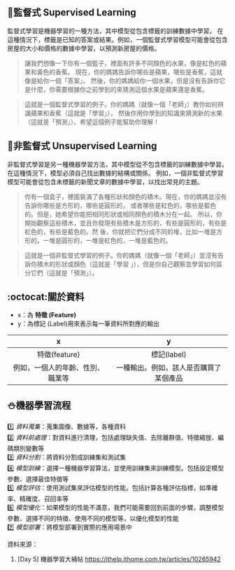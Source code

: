 ## :pushpin:監督式 Supervised Learning
監督式學習是機器學習的一種方法，其中模型從包含標籤的訓練數據中學習。
在這種情況下，標籤是已知的答案或結果。例如，一個監督式學習模型可能會從包含房屋的大小和價格的數據中學習，以預測新房屋的價格。

> 讓我們想像一下你有一個籃子，裡面有許多不同顏色的水果，像是紅色的蘋果和黃色的香蕉。
> 現在，你的媽媽告訴你哪些是蘋果，哪些是香蕉，這就像是給你一個「答案」。
> 然後，你的媽媽給你一個水果，但是沒有告訴你它是什麼，你需要根據你之前學到的來猜測這個水果是蘋果還是香蕉。

>這就是一個監督式學習的例子。你的媽媽（就像一個「老師」）教你如何辨識蘋果和香蕉（這就是「學習」），
>然後你用你學到的知識來猜測新的水果（這就是「預測」）。希望這個例子能幫助你理解！


## :pushpin:非監督式 Unsupervised Learning
非監督式學習是另一種機器學習方法，其中模型從不包含標籤的訓練數據中學習。在這種情況下，模型必須自己找出數據的結構或關係。
例如，一個非監督式學習模型可能會從包含未標籤的新聞文章的數據中學習，以找出常見的主題。

> 你有一個盒子，裡面裝滿了各種形狀和顏色的積木。現在，你的媽媽並沒有告訴你哪些是方形的，哪些是圓形的，
> 或者哪些是紅色的，哪些是藍色的。但是，她希望你能把相同形狀或相同顏色的積木分在一起。
>所以，你開始觀察這些積木，並且你發現有些積木是方形的，有些是圓形的，有些是紅色的，有些是藍色的。然
> 後，你就把它們分成不同的堆，比如一堆是方形的，一堆是圓形的，一堆是紅色的，一堆是藍色的。

>這就是一個非監督式學習的例子。你的媽媽（就像一個「老師」）並沒有告訴你積木的形狀或顏色（這就是「學習
>」），但是你自己觀察並學習如何區分它們（這就是「預測」）。

## :octocat:關於資料
* x：為 **特徵 (Feature)**
* y：為標記 (Label)用來表示每一筆資料所對應的輸出

|  x  |  y |
|   :----:  |  :----:  |
|特徵(feature)|標記(label)|
| 例如，一個人的年齡、性別、職業等  | 一種輸出。例如，該人是否購買了某個產品 |

## :snowman:機器學習流程
:one: *資料蒐集*：蒐集圖像、數據等，各種資料   
:two: *資料前處理*：對資料進行清理，包括處理缺失值、去除離群值、特徵縮放、編碼類別變數等  
:three: *資料分割*：將資料分割成訓練集和測試集  
:four: *模型訓練*：選擇一種機器學習算法，並使用訓練集來訓練模型。包括設定模型參數、選擇最佳特徵等  
:five: *模型評估*：使用測試集來評估模型的性能。包括計算各種評估指標，如準確率、精確度、召回率等  
:six: *模型優化*：如果模型的性能不滿意，我們可能需要回到前面的步驟，調整模型參數、選擇不同的特徵、使用不同的模型等，以優化模型的性能   
:seven: *模型部署*：將模型部署到實際的應用場景中  


資料來源：
1. [Day 5] 機器學習大補帖
https://ithelp.ithome.com.tw/articles/10265942 
